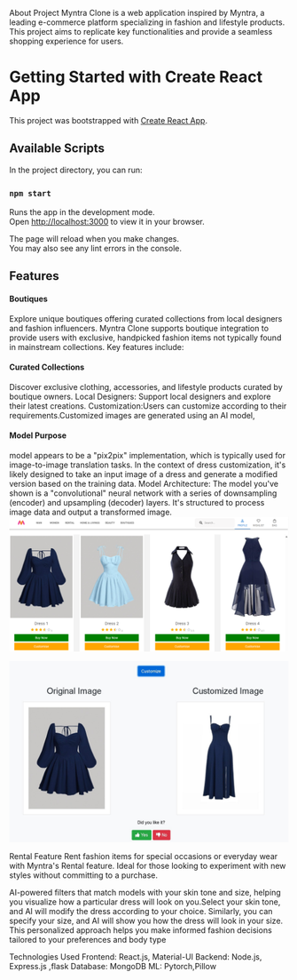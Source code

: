 About Project
Myntra Clone is a web application inspired by Myntra, a leading e-commerce platform specializing in fashion and lifestyle products. This project aims to replicate key functionalities and provide a seamless shopping experience for users.
# Getting Started with Create React App

This project was bootstrapped with [Create React App](https://github.com/facebook/create-react-app).

## Available Scripts

In the project directory, you can run:

### `npm start`

Runs the app in the development mode.\
Open [http://localhost:3000](http://localhost:3000) to view it in your browser.

The page will reload when you make changes.\
You may also see any lint errors in the console.


## Features
#### Boutiques
Explore unique boutiques offering curated collections from local designers and fashion influencers. Myntra Clone supports boutique integration to provide users with exclusive, handpicked fashion items not typically found in mainstream collections. Key features include:

#### Curated Collections 
Discover exclusive clothing, accessories, and lifestyle products curated by boutique owners.
Local Designers: Support local designers and explore their latest creations.
Customization:Users can customize according to their requirements.Customized images are generated using an AI model,

#### Model Purpose
model appears to be a "pix2pix" implementation, which is typically used for image-to-image translation tasks. In the context of dress customization, it's likely designed to take an input image of a dress and generate a modified version based on the training data.
Model Architecture:
The model you've shown is a "convolutional" neural network with a series of downsampling (encoder) and upsampling (decoder) layers. It's structured to process image data and output a transformed image.
![image](./Screenshots/boutique.png)

![image](./Screenshots/screenshot1.jpeg)

Rental Feature
Rent fashion items for special occasions or everyday wear with Myntra's Rental feature. Ideal for those looking to experiment with new styles without committing to a purchase. 

 AI-powered filters that match models with your skin tone and size, helping you visualize how a particular dress will look on you.Select your skin tone, and AI will modify the dress according to your choice. Similarly, you can specify your size, and AI will show you how the dress will look in your size. This personalized approach helps you make informed fashion decisions tailored to your preferences and body type



Technologies Used
Frontend: React.js, Material-UI
Backend: Node.js, Express.js ,flask
Database: MongoDB 
ML: Pytorch,Pillow


